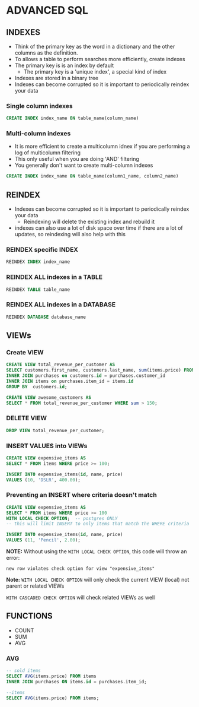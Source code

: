 # ADVANCED SQL

## INDEXES

- Think of the primary key as the word in a dictionary and the other columns as the definition.
- To allows a table to perform searches more efficiently, create indexes
- The primary key is is an index by default
  - The primary key is a 'unique index', a special kind of index
- Indexes are stored in a binary tree
- Indexes can become corrupted so it is important to periodically reindex your data

### Single column indexes

```sql
CREATE INDEX index_name ON table_name(column_name)
```

### Multi-column indexes

- It is more efficient to create a multicolumn idnex if you are performing a log of multicolumn filtering
- This only useful when you are doing 'AND' filtering
- You generally don't want to create multi-column indexes

```sql
CREATE INDEX index_name ON table_name(column1_name, column2_name)
```

## REINDEX

- Indexes can become corrupted so it is important to periodically reindex your data
  - Reindexing will delete the existing index and rebuild it
- indexes can also use a lot of disk space over time if there are a lot of updates, so reindexing will also help with this

### REINDEX specific INDEX

```sql
REINDEX INDEX index_name
```

### REINDEX ALL indexes in a TABLE

```sql
REINDEX TABLE table_name
```

### REINDEX ALL indexes in a DATABASE

```sql
REINDEX DATABASE database_name
```

## VIEWs

### Create VIEW
```sql
CREATE VIEW total_revenue_per_customer AS
SELECT customers.first_name, customers.last_name, sum(items.price) FROM customers
INNER JOIN purchases on customers.id = purchases.customer_id
INNER JOIN items on purchases.item_id = items.id
GROUP BY  customers.id;

CREATE VIEW awesome_customers AS
SELECT * FROM total_revenue_per_customer WHERE sum > 150;
``` 

### DELETE VIEW

```sql
DROP VIEW total_revenue_per_customer;
```

### INSERT VALUES into VIEWs

```sql
CREATE VIEW expensive_items AS
SELECT * FROM items WHERE price >= 100;

INSERT INTO expensive_items(id, name, price)
VALUES (10, 'DSLR', 400.00);
```

### Preventing an INSERT where criteria doesn't match

```sql
CREATE VIEW expensive_items AS
SELECT * FROM items WHERE price >= 100
WITH LOCAL CHECK OPTION;  -- postgres ONLY
-- this will limit INSERT to only items that match the WHERE criteria

INSERT INTO expensive_items(id, name, price)
VALUES (11, 'Pencil', 2.00);
```

**NOTE:** Without using the ```WITH LOCAL CHECK OPTION```,  this code will throw an error:  

```new row violates check option for view "expensive_items"```

**Note:** ```WITH LOCAL CHECK OPTION``` will only check the current VIEW (local) not parent or related VIEWs

```WITH CASCADED CHECK OPTION``` will check related VIEWs as well

## FUNCTIONS

- COUNT
- SUM
- AVG

### AVG

```sql
-- sold items
SELECT AVG(items.price) FROM items
INNER JOIN purchases ON items.id = purchases.item_id;

--items
SELECT AVG(items.price) FROM items;
```